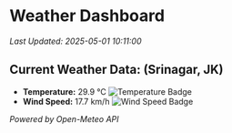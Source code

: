 
# Weather Dashboard

_Last Updated: 2025-05-01 10:11:00_

## Current Weather Data: (Srinagar, JK)
- **Temperature:** 29.9 °C ![Temperature Badge](https://img.shields.io/badge/Temperature-Medium%20Temp-green)
- **Wind Speed:** 17.7 km/h ![Wind Speed Badge](https://img.shields.io/badge/Wind%20Speed-Light%20Wind-blue)

*Powered by Open-Meteo API*
